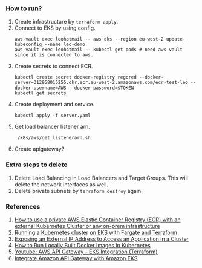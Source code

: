 ### How to run?
1. Create infrastructure by `terraform apply`.
2. Connect to EKS by using config. 
    ```
    aws-vault exec leohotmail -- aws eks --region eu-west-2 update-kubeconfig --name leo-demo
    aws-vault exec leohotmail -- kubectl get pods # need aws-vault since it is connected to aws.
    ```
3. Create secrets to connect ECR.
    ```
    kubectl create secret docker-registry regcred --docker-server=312958015255.dkr.ecr.eu-west-2.amazonaws.com/ecr-test-leo --docker-username=AWS --docker-password=$TOKEN
    kubectl get secrets
    ```
4. Create deployment and service. 
    ```
    kubectl apply -f server.yaml
    ```
5. Get load balancer listener arn.
    ```
    ./k8s/aws/get_listenerarn.sh
    ```
5. Create apigateway?

### Extra steps to delete
1. Delete Load Balancing in Load Balancers and Target Groups. This will delete the network interfaces as well.
2. Delete private subnets by `terraform destroy` again.


### References
1. [How to use a private AWS Elastic Container Registry (ECR) with an external Kubernetes Cluster or any on-prem infrastructure](https://gtsopour.medium.com/aws-elastic-container-registry-ecr-is-a-fully-managed-container-registry-7624781635d9)
2. [Running a Kubernetes cluster on EKS with Fargate and Terraform](https://engineering.finleap.com/posts/2020-02-27-eks-fargate-terraform/)
3. [Exposing an External IP Address to Access an Application in a Cluster](https://kubernetes.io/docs/tutorials/stateless-application/expose-external-ip-address/)
4. [How to Run Locally Built Docker Images in Kubernetes](https://medium.com/swlh/how-to-run-locally-built-docker-images-in-kubernetes-b28fbc32cc1d)
5. [Youtube: AWS API Gateway - EKS Integration (Terraform)](https://www.youtube.com/watch?v=4cuI4RIq4Hs&t=149s)
6. [Integrate Amazon API Gateway with Amazon EKS](https://aws.amazon.com/tw/blogs/containers/integrate-amazon-api-gateway-with-amazon-eks/)